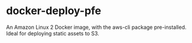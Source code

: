 # docker-deploy-pfe

An Amazon Linux 2 Docker image, with the aws-cli package pre-installed. Ideal for deploying static assets to S3.
